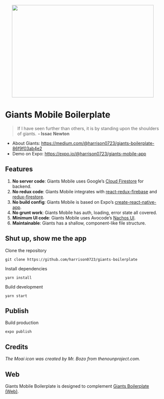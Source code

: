 <p align="center">
  <img width="460" height="300" src="https://cdn-images-1.medium.com/max/800/1*grVJDnpHQsEC-q1MfewTVQ.png">
</p>
<p align="center">
  <i></i>
</p>

# Giants Mobile Boilerplate
>If I have seen further than others, it is by standing upon the shoulders of giants.  **- Issac Newton**

* About Giants: https://medium.com/@harrison0723/giants-boilerplate-86f9f03ab4e2
* Demo on Expo: https://expo.io/@harrison0723/giants-mobile-app

## Features
1. **No server code**: Giants Mobile uses Google’s [Cloud Firestore](https://firebase.google.com/docs/firestore/) for backend.
2. **No redux code**: Giants Mobile integrates with [react-redux-firebase](https://github.com/prescottprue/react-redux-firebase) and [redux-firestore](https://github.com/prescottprue/redux-firestore).
3. **No build config**: Giants Mobile is based on Expo’s [create-react-native-app](https://github.com/react-community/create-react-native-app).
4. **No grunt work**: Giants Mobile has auth, loading, error state all covered.
5. **Minimum UI code**: Giants Mobile uses Avocode’s [Nachos UI](https://github.com/nachos-ui/nachos-ui).
6. **Maintainable**: Giants has a shallow, component-like file structure.

## Shut up, show me the app
Clone the repository
```
git clone https://github.com/harrison0723/giants-boilerplate
```
Install dependencies
```
yarn install
```
Build development
```
yarn start
```

## Publish
Build production
```
expo publish
```

## Credits
_The Moai icon was created by Mr. Bozo from thenounproject.com._

## Web
Giants Mobile Boilerplate is designed to complement [Giants Boilerplate (Web)](https://github.com/harrison0723/giants-boilerplate).

